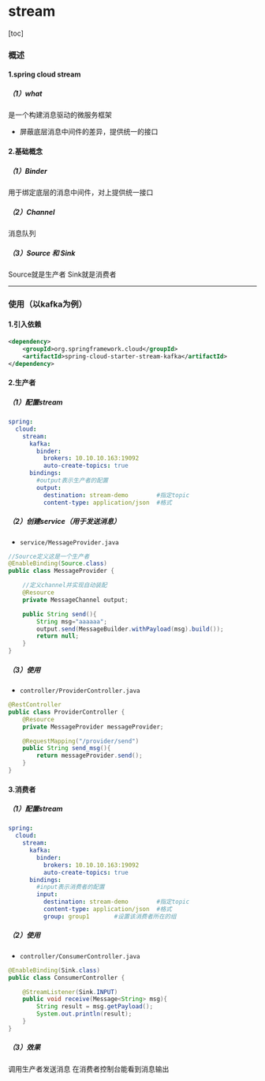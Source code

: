 # stream

[toc]

### 概述

#### 1.spring cloud stream

##### （1）what

是一个构建消息驱动的微服务框架
* 屏蔽底层消息中间件的差异，提供统一的接口

#### 2.基础概念

##### （1）Binder
用于绑定底层的消息中间件，对上提供统一接口

##### （2）Channel
消息队列

##### （3）Source 和 Sink
Source就是生产者
Sink就是消费者

***

### 使用（以kafka为例）

#### 1.引入依赖
```xml
<dependency>
    <groupId>org.springframework.cloud</groupId>
    <artifactId>spring-cloud-starter-stream-kafka</artifactId>
</dependency>
```

#### 2.生产者


##### （1）配置stream
```yml
spring:
  cloud:
    stream:
      kafka:
        binder:
          brokers: 10.10.10.163:19092
          auto-create-topics: true
      bindings:
        #output表示生产者的配置
        output:
          destination: stream-demo        #指定topic
          content-type: application/json  #格式
```

##### （2）创建service（用于发送消息）
* `service/MessageProvider.java`
```java
//Source定义这是一个生产者
@EnableBinding(Source.class)
public class MessageProvider {

    //定义channel并实现自动装配
    @Resource
    private MessageChannel output;

    public String send(){
        String msg="aaaaaa";
        output.send(MessageBuilder.withPayload(msg).build());
        return null;
    }
}
```

##### （3）使用
* `controller/ProviderController.java`
```java
@RestController
public class ProviderController {
    @Resource
    private MessageProvider messageProvider;

    @RequestMapping("/provider/send")
    public String send_msg(){
        return messageProvider.send();
    }
}
```

#### 3.消费者


##### （1）配置stream
```yml
spring:
  cloud:
    stream:
      kafka:
        binder:
          brokers: 10.10.10.163:19092
          auto-create-topics: true
      bindings:
        #input表示消费者的配置
        input:  
          destination: stream-demo        #指定topic
          content-type: application/json  #格式
          group: group1       #设置该消费者所在的组
```

##### （2）使用
* `controller/ConsumerController.java`
```java
@EnableBinding(Sink.class)
public class ConsumerController {

    @StreamListener(Sink.INPUT)
    public void receive(Message<String> msg){
        String result = msg.getPayload();
        System.out.println(result);
    }
}
```

##### （3）效果
调用生产者发送消息
在消费者控制台能看到消息输出
